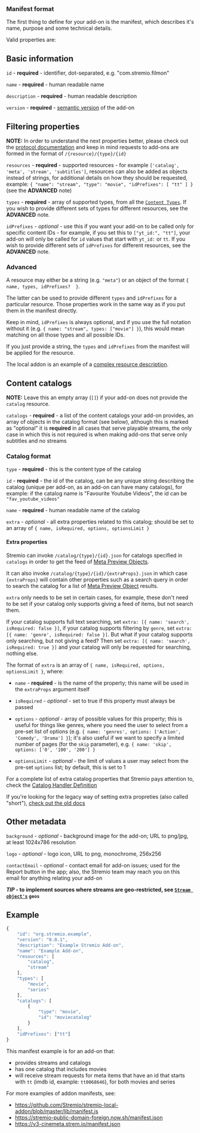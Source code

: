 ### Manifest format

The first thing to define for your add-on is the manifest, which describes it's name, purpose and some technical details.

Valid properties are:


## Basic information

``id`` - **required** - identifier, dot-separated, e.g. "com.stremio.filmon"

``name`` - **required** - human readable name

``description`` - **required** - human readable description

``version`` - **required** - [semantic version](https://semver.org/) of the add-on


## Filtering properties

**NOTE:** In order to understand the next properties better, please check out the [protocol documentation](../../protocol.md) and keep in mind requests to add-ons are formed in the format of `/{resource}/{type}/{id}`

``resources`` - **required** - supported resources - for example ``['catalog', 'meta', 'stream', 'subtitles']``, resources can also be added as objects instead of strings, for additional details on how they should be requested, example: `{ "name": "stream", "type": "movie", "idPrefixes": [ "tt" ] }` (see the **ADVANCED** note)

``types`` - **required** - array of supported types, from all the [``Content Types``](./content.types.md). If you wish to provide different sets of types for different resources, see the **ADVANCED** note.

``idPrefixes`` - _optional_ - use this if you want your add-on to be called only for specific content IDs - for example, if you set this to `["yt_id:", "tt"]`, your add-on will only be called for `id` values that start with `yt_id:` or `tt`. If you wish to provide different sets of `idPrefixes` for different resources, see the **ADVANCED** note.

### Advanced

A resource may either be a string (e.g. `"meta"`) or an object of the format `{ name, types, idPrefixes?  }`.

The latter can be used to provide different `types` and `idPrefixes` for a particular resource. Those properties work in the same way as if you put them in the manifest directly.

Keep in mind, `idPrefixes` is always optional, and if you use the full notation without it (e.g. `{ name: "stream", types: ["movie"] }`), this would mean matching on all those types and all possible IDs.

If you just provide a string, the `types` and `idPrefixes` from the manifest will be applied for the resource.

The local addon is an example of a [complex resource description](https://github.com/Stremio/stremio-local-addon/blob/master/lib/manifest.js).

## Content catalogs

**NOTE:** Leave this an empty array (``[]``) if your add-on does not provide the `catalog` resource.

``catalogs`` - **required** - a list of the content catalogs your add-on provides, an array of objects in the catalog format (see below), although this is marked as "optional" it is **required** in all cases that serve playable streams, the only case in which this is not required is when making add-ons that serve only subtitles and no streams


### Catalog format

``type`` - **required** - this is the content type of the catalog

``id`` - **required** - the id of the catalog, can be any unique string describing the catalog (unique per add-on, as an add-on can have many catalogs), for example: if the catalog name is "Favourite Youtube Videos", the id can be `"fav_youtube_videos"`

``name`` - **required** - human readable name of the catalog

``extra`` - _optional_ - all extra properties related to this catalog; should be set to an array of `{ name, isRequired, options, optionsLimit }`


#### Extra properties

Stremio can invoke `/catalog/{type}/{id}.json` for catalogs specified in `catalogs` in order to get the feed of [Meta Preview Objects](./meta.md#meta-preview-object).

It can also invoke `/catalog/{type}/{id}/{extraProps}.json` in which case `{extraProps}` will contain other properties such as a search query in order to search the catalog for a list of [Meta Preview Object](./meta.md#meta-preview-object) results.

``extra`` only needs to be set in certain cases, for example, these don't need to be set if your catalog only supports giving a feed of items, but not search them.

If your catalog supports full text searching, set `extra: [{ name: 'search', isRequired: false }]`, if your catalog supports filtering by `genre`, set `extra: [{ name: 'genre', isRequired: false }]`. But what if your catalog supports only searching, but not giving a feed? Then set `extra: [{ name: 'search', isRequired: true }]` and your catalog will only be requested for searching, nothing else.

The format of `extra` is an array of `{ name, isRequired, options, optionsLimit }`, where:

* `name` - **required** - is the name of the property; this name will be used in the `extraProps` argument itself

* `isRequired` - _optional_ - set to true if this property must always be passed

* `options` - _optional_ - array of possible values for this property; this is useful for things like genres, where you need the user to select from a pre-set list of options (e.g. `{ name: 'genres', options: ['Action', 'Comedy', 'Drama'] }`); it's also useful if we want to specify a limited number of pages (for the `skip` parameter), e.g. `{ name: 'skip', options: ['0', '100', '200'] }`

* `optionsLimit` - _optional_ - the limit of values a user may select from the pre-set `options` list; by default, this is set to 1


For a complete list of extra catalog properties that Stremio pays attention to, check the [Catalog Handler Definition](../requests/defineCatalogHandler.md)

If you're looking for the legacy way of setting extra propreties (also called "short"), [check out the old docs](https://github.com/Stremio/stremio-addon-sdk/blob/b11bd517f8ce3b24a843de320ec8ac193611e9a0/docs/api/responses/manifest.md#catalog-format)

## Other metadata

``background`` - _optional_ - background image for the add-on; URL to png/jpg, at least 1024x786 resolution

``logo`` - _optional_ - logo icon, URL to png, monochrome, 256x256

``contactEmail`` - _optional_ - contact email for add-on issues; used for the Report button in the app; also, the Stremio team may reach you on this email for anything relating your add-on


***TIP* - to implement sources where streams are geo-restricted, see [``Stream object's``](./stream.md) `geos`**


## Example

```javascript
{           
    "id": "org.stremio.example",
    "version": "0.0.1",
    "description": "Example Stremio Add-on",
    "name": "Example Add-on",
    "resources": [
        "catalog",
        "stream"
    ],
    "types": [
        "movie",
        "series"
    ],
    "catalogs": [
        {
            "type": "movie",
            "id": "moviecatalog"
        }
    ],
    "idPrefixes": ["tt"]
}
```

This manifest example is for an add-on that:
- provides streams and catalogs
- has one catalog that includes movies
- will receive stream requests for meta items that have an id that starts with `tt` (imdb id, example: `tt0068646`), for both movies and series

For more examples of addon manifests, see:

* https://github.com/Stremio/stremio-local-addon/blob/master/lib/manifest.js
* https://stremio-public-domain-foreign.now.sh/manifest.json
* https://v3-cinemeta.strem.io/manifest.json
